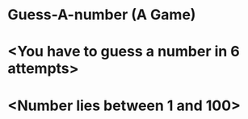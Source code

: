 # Guess-A-number (A Game)
# <You have to guess a number in 6 attempts>
# <Number lies between 1 and 100>
